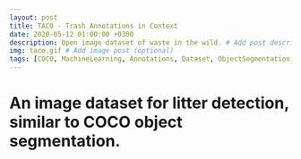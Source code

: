 ```yaml
---
layout: post
title: TACO - Trash Annotations in Context
date: 2020-05-12 01:00:00 +0300
description: Open image dataset of waste in the wild. # Add post description (optional)
img: taco.gif # Add image post (optional)
tags: [COCO, MachineLearning, Annotations, Dataset, ObjectSegmentation, DeepLearning] # add tag
---
```

# An image dataset for litter detection, similar to COCO object segmentation.

